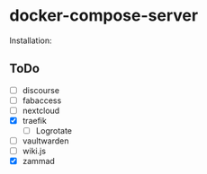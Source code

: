 # docker-compose-server

Installation:  

## ToDo

- [ ] discourse
- [ ] fabaccess
- [ ] nextcloud
- [x] traefik
  - [ ] Logrotate
- [ ] vaultwarden
- [ ] wiki.js
- [x] zammad